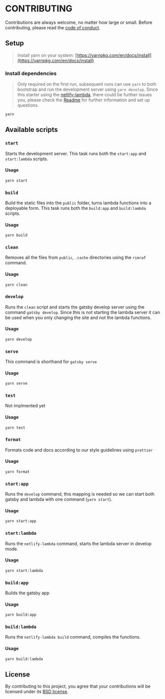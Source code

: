 # CONTRIBUTING

Contributions are always welcome, no matter how large or small. Before contributing,
please read the [code of conduct](CODE_OF_CONDUCT.md).

## Setup

> Install yarn on your system: [https://yarnpkg.com/en/docs/install](https://yarnpkg.com/en/docs/install)

### Install dependencies

> Only required on the first run, subsequent runs can use `yarn` to both
bootstrap and run the development server using `yarn develop`.
Since this starter using the [netlify-lambda](https://github.com/netlify/netlify-lambda), there could be further issues you, please check the [Readme](https://github.com/netlify/netlify-lambda) for further information and set up questions.

```sh
yarn
```

## Available scripts

### `start`

Starts the development server. This task runs both the `start:app` and `start:lambda` scripts.

#### Usage

```sh
yarn start
```

### `build`

Build the static files into the `public` folder, turns lambda functions into a deployable form. This task runs both the `build:app` and `build:lambda` scripts.

#### Usage

```sh
yarn build
```

### `clean`

Removes all the files from `public`, `.cache` directories using the `rimraf` command.

#### Usage

```sh
yarn clean
```

### `develop`

Runs the `clean` script and starts the gatsby develop server using the command `gatsby develop`. Since this is not starting the lambda server it can be used when you only changing the site and not the lambda functions.

#### Usage

```sh
yarn develop
```

### `serve`

This command is shorthand for `gatsby serve` 

#### Usage

```sh
yarn serve
```

### `test`

Not implmented yet

#### Usage

```sh
yarn test
```

### `format`

Formats code and docs according to our style guidelines using `prettier`

#### Usage

```sh
yarn format
```

### `start:app`

Runs the `develop` command, this mapping is needed so we can start both gatsby and lambda with one command (`yarn start`).

#### Usage

```sh
yarn start:app
```

### `start:lambda`

Runs the `netlify-lambda` command, starts the lambda server in develop mode.

#### Usage

```sh
yarn start:lambda
```

### `build:app`

Builds the gatsby app

#### Usage

```sh
yarn build:app
```

### `build:lambda`

Runs the `netlify-lambda build` command, compiles the functions.

#### Usage

```sh
yarn build:lambda
```

## License

By contributing to this project, you agree that your contributions will be licensed
under its [BSD license](LICENSE).
